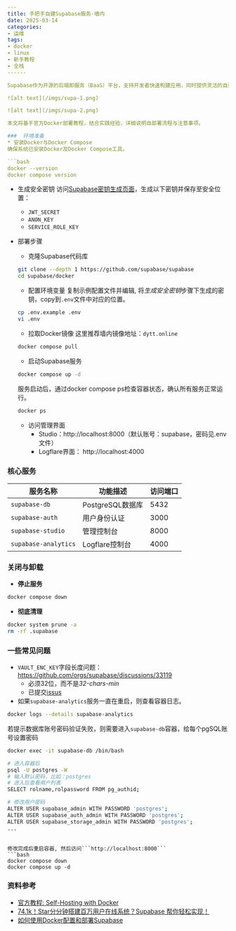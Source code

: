 ```yaml
---
title: 手把手自建Supabase服务-墙内
date: 2025-03-14
categories: 
- 运维
tags:
- docker
- linux
- 新手教程
- 全栈
------

Supabase作为开源的后端即服务（BaaS）平台，支持开发者快速构建应用，同时提供灵活的自建部署选项。

![alt text](/imgs/supa-1.png)

![alt text](/imgs/supa-2.png)

本文将基于官方Docker部署教程，结合实践经验，详细说明自部署流程与注意事项。

###  环境准备
* 安装Docker与Docker Compose
确保系统已安装Docker及Docker Compose工具。

```bash
docker --version
docker compose version
```

* 生成安全密钥
访问[Supabase密钥生成页面](https://supabase.com/docs/guides/self-hosting/docker#securing-your-services)，生成以下密钥并保存至安全位置：
  * `JWT_SECRET`
  * `ANON_KEY`
  * `SERVICE_ROLE_KEY`

* 部署步骤
  * 克隆Supabase代码库
  ```bash
  git clone --depth 1 https://github.com/supabase/supabase
  cd supabase/docker
  ```
  * 配置环境变量
  复制示例配置文件并编辑, 将*生成安全密钥*步骤下生成的密钥，copy到```.env```文件中对应的位置。
  ```bash
  cp .env.example .env
  vi .env
  ```
  * 拉取Docker镜像
  这里推荐墙内镜像地址：```dytt.online```
  ```bash
  docker compose pull
  ```
  * ​启动Supabase服务
  ```bash
  docker compose up -d
  ```
  服务启动后，通过docker compose ps检查容器状态，确认所有服务正常运行。
  ```bash
  docker ps
  ```
  * ​访问管理界面
    * ​Studio：http://localhost:8000（默认账号：supabase，密码见.env文件）
    * Logflare界面： http://localhost:4000

### 核心服务
| 服务名称       | 功能描述                          | 访问端口  |
|----------------|-----------------------------------|-----------|
| `supabase-db`  | PostgreSQL数据库                  | 5432      |
| `supabase-auth`| 用户身份认证                      | 3000     |
| `supabase-studio`| 管理控制台                        | 8000     |
| `supabase-analytics`| Logflare控制台    | 4000      |

### 关闭与卸载
  * **停止服务**  
   ```bash
   docker compose down
   ```

  * **彻底清理**  
   ```bash
   docker system prune -a
   rm -rf .supabase
   ```

### 一些常见问题
* ```VAULT_ENC_KEY```字段长度问题：https://github.com/orgs/supabase/discussions/33119
  * 必须32位，而不是*32-chars-min*
  * 已提交[issus](https://github.com/supabase/supabase/pull/34171)
* 如果```supabase-analytics```服务一直在重启，则查看容器日志。
```bash
docker logs --details supabase-analytics
```
若提示数据库账号密码验证失败，则需要进入```supabase-db```容器，给每个pgSQL账号设置密码
```bash
docker exec -it supabase-db /bin/bash

# 进入容器后
psql -U postgres -W
# 输入默认密码，比如：postgres
# 进入后查看用户列表
SELECT rolname,rolpassword FROM pg_authid;

# 修改用户密码
ALTER USER supabase_admin WITH PASSWORD 'postgres';
ALTER USER supabase_auth_admin WITH PASSWORD 'postgres';
ALTER USER supabase_storage_admin WITH PASSWORD 'postgres';
...
```


```

修改完成后重启容器, 然后访问```http://localhost:8000```
```bash
docker compose down
docker compose up -d

```

### 资料参考
* [官方教程: Self-Hosting with Docker](https://supabase.com/docs/guides/self-hosting/docker)
* [74.1k！Star分分钟搭建百万用户在线系统？Supabase 帮你轻松实现！](https://mp.weixin.qq.com/s?__biz=MzA5NzQ4ODk0Mw==&mid=2652792964&idx=1&sn=d77201f78aaa3ae37542ea58070be3a7&chksm=8acb570a22284b6247f04c9a4325b2595ad0f2703cad7adff0bf4e9bef8da907a14d8a737097#rd)
* [如何使用Docker配置和部署Supabase](https://mp.weixin.qq.com/s?__biz=MzkxNzI1Nzg1Mw==&mid=2247485423&idx=1&sn=cd58354508c616f45466d48b86b09905&chksm=c026efa73e1477dc4ebc78a89f462b3c61f6edb899cbf9d06b751eb42e1ea93d4c92fb23a0aa#rd)